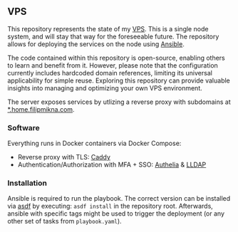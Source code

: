 ## VPS

This repository represents the state of my [VPS][2]. This is a single node system,
and will stay that way for the foreseeable future. The repository allows for deploying
the services on the node using [Ansible][1].

The code contained within this repository is open-source, enabling others to learn and benefit from it.
However, please note that the configuration currently includes hardcoded domain references, limiting its universal applicability for simple reuse. Exploring this repository can provide valuable insights into managing and optimizing your own VPS environment.

The server exposes services by utlizing a reverse proxy with subdomains at [\*.home.filipmikna.com][4].

### Software

Everything runs in Docker containers via Docker Compose:

- Reverse proxy with TLS: [Caddy][5]
- Authentication/Authorization with MFA + SSO: [Authelia][6] & [LLDAP][7]

### Installation

Ansible is required to run the playbook. The correct version can be installed via
[asdf][3] by executing: `asdf install` in the repository root.
Afterwards, ansible with specific tags might be used to trigger the deployment (or any
other set of tasks from `playbook.yaml`).

[1]: https://github.com/ansible/ansible
[2]: https://cloud.google.com/learn/what-is-a-virtual-private-server
[3]: https://asdf-vm.com/
[4]: https://homepage.home.filipmikina.com
[5]: https://caddyserver.com/
[6]: https://www.authelia.com/
[7]: https://github.com/lldap/lldap
